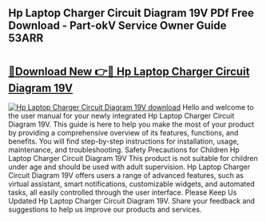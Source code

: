 ## Hp Laptop Charger Circuit Diagram 19V PDf Free Download - Part-okV Service Owner Guide 53ARR

# <h2><a href="http://dfi4nf.blite.top/?on=Hp+Laptop+Charger+Circuit+Diagram+19V">🔗Download New 👉🔴 Hp Laptop Charger Circuit Diagram 19V</a></h2>

[![Hp Laptop Charger Circuit Diagram 19V download](https://i.imgur.com/lujVjoI.png)](http://dfi4nf.blite.top/?on=Hp+Laptop+Charger+Circuit+Diagram+19V)
Hello and welcome to the user manual for your newly integrated Hp Laptop Charger Circuit Diagram 19V. This guide is here to help you make the most of your product by providing a comprehensive overview of its features, functions, and benefits. You will find step-by-step instructions for installation, usage, maintenance, and troubleshooting. Safety Precautions for Children Hp Laptop Charger Circuit Diagram 19V This product is not suitable for children under age and should be used with adult supervision. Hp Laptop Charger Circuit Diagram 19V offers users a range of advanced features, such as virtual assistant, smart notifications, customizable widgets, and automated tasks, all easily controlled through the user interface. Please Keep Us Updated Hp Laptop Charger Circuit Diagram 19V. Share your feedback and suggestions to help us improve our products and services.
